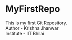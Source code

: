 # MyFirstRepo
This is my first Git Repository.<br>
Author - Krishna Jhanwar<br>
Institute - IIT Bhilai
